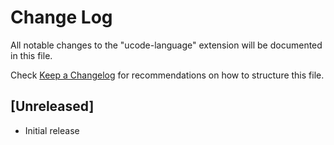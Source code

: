 # Change Log

All notable changes to the "ucode-language" extension will be documented in this file.

Check [Keep a Changelog](http://keepachangelog.com/) for recommendations on how to structure this file.

## [Unreleased]

- Initial release
